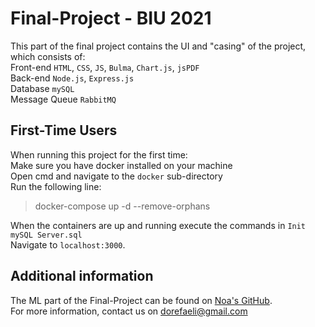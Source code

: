# Final-Project - BIU 2021

This part of the final project contains the UI and "casing" of the project, which consists of:  
Front-end `HTML`, `CSS`, `JS`, `Bulma`, `Chart.js`, `jsPDF`  
Back-end `Node.js`, `Express.js`  
Database `mySQL`  
Message Queue `RabbitMQ`  

## First-Time Users
When running this project for the first time:  
Make sure you have docker installed on your machine  
Open cmd and navigate to the `docker` sub-directory  
Run the following line:
> docker-compose up -d --remove-orphans

When the containers are up and running execute the commands in `Init mySQL Server.sql`  
Navigate to `localhost:3000`.

## Additional information
The ML part of the Final-Project can be found on [Noa's GitHub](https://github.com/Noabbo/Final-Project-ML).  
For more information, contact us on [dorefaeli@gmail.com](mailto:dorefaeli@gmail.com)
